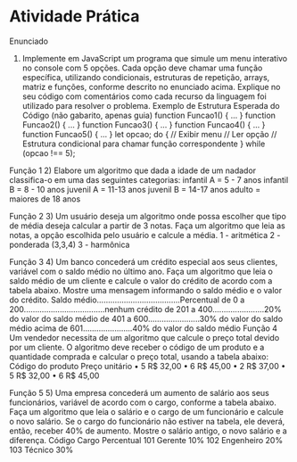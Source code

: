 <h1>Atividade Prática</h1>

Enunciado

1) Implemente em JavaScript um programa que simule um menu 
interativo no console com 5 opções. Cada opção deve chamar uma 
função específica, utilizando condicionais, estruturas de repetição, 
arrays, matriz e funções, conforme descrito no enunciado acima.
Explique no seu código com comentários como cada recurso da 
linguagem foi utilizado para resolver o problema.
Exemplo de Estrutura Esperada do Código (não gabarito, apenas guia)
function Funcao1() { ... }
function Funcao2() { ... }
function Funcao3() { ... }
function Funcao4() { ... }
function Funcao5() { ... }
let opcao;
do {
    // Exibir menu
    // Ler opção
    // Estrutura condicional para chamar função correspondente
} while (opcao !== 5);

Função 1
2) Elabore um algoritmo que dada a idade de um nadador classifica-o 
em uma das seguintes categorias:
infantil A = 5 - 7 anos
infantil B = 8 - 10 anos
juvenil A = 11-13 anos
juvenil B = 14-17 anos
adulto = maiores de 18 anos

Função 2
3) Um usuário deseja um algoritmo onde possa escolher que tipo de 
média deseja calcular a partir de 3 notas. Faça um algoritmo que leia as 
notas, a opção escolhida pelo usuário e calcule a média.
1 - aritmética
2 - ponderada (3,3,4)
3 - harmônica

Função 3
4) Um banco concederá um crédito especial aos seus clientes, variável com o saldo médio no último ano. Faça um algoritmo que leia o saldo médio de um cliente e calcule o valor do crédito de acordo com a tabela abaixo. Mostre uma mensagem informando o saldo médio e o valor do crédito. 
Saldo médio.....................................Percentual
de 0 a 200....................................nenhum crédito
de 201 a 400.......................20% do valor do saldo médio
de 401 a 600.......................30% do valor do saldo médio
acima de 601......................40% do valor do saldo médio
Função 4
Um vendedor necessita de um algoritmo que calcule o preço total devido por um cliente. O algoritmo deve receber o código de um produto e a quantidade comprada e calcular o preço total, usando a tabela abaixo:
Código do produto  Preço unitário
• 5  R$ 32,00
• 6  R$ 45,00
• 2  R$ 37,00
• 5  R$ 32,00
• 6  R$ 45,00

Função 5
5) Uma empresa concederá um aumento de salário aos seus funcionários, variável de acordo com o cargo, conforme a tabela abaixo. Faça um algoritmo que leia o salário e o cargo de um funcionário e calcule o novo salário. Se o cargo do funcionário não estiver na tabela, ele deverá, então, receber 40% de aumento. Mostre o salário antigo, o novo salário e a diferença.
Código  Cargo  Percentual
101  Gerente  10%
102  Engenheiro  20%
103  Técnico  30%